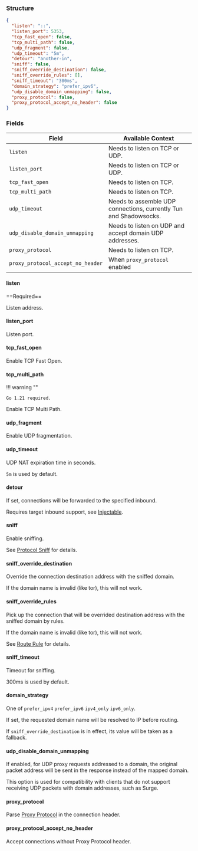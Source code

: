 ### Structure

```json
{
  "listen": "::",
  "listen_port": 5353,
  "tcp_fast_open": false,
  "tcp_multi_path": false,
  "udp_fragment": false,
  "udp_timeout": "5m",
  "detour": "another-in",
  "sniff": false,
  "sniff_override_destination": false,
  "sniff_override_rules": [],
  "sniff_timeout": "300ms",
  "domain_strategy": "prefer_ipv6",
  "udp_disable_domain_unmapping": false,
  "proxy_protocol": false,
  "proxy_protocol_accept_no_header": false
}
```

### Fields

| Field                             | Available Context                                                 |
|-----------------------------------|-------------------------------------------------------------------|
| `listen`                          | Needs to listen on TCP or UDP.                                    |
| `listen_port`                     | Needs to listen on TCP or UDP.                                    |
| `tcp_fast_open`                   | Needs to listen on TCP.                                           |
| `tcp_multi_path`                  | Needs to listen on TCP.                                           |
| `udp_timeout`                     | Needs to assemble UDP connections, currently Tun and Shadowsocks. |
| `udp_disable_domain_unmapping`    | Needs to listen on UDP and accept domain UDP addresses.           |
| `proxy_protocol`                  | Needs to listen on TCP.                                           |
| `proxy_protocol_accept_no_header` | When `proxy_protocol` enabled                                     |

#### listen

==Required==

Listen address.

#### listen_port

Listen port.

#### tcp_fast_open

Enable TCP Fast Open.

#### tcp_multi_path

!!! warning ""

    Go 1.21 required.

Enable TCP Multi Path.

#### udp_fragment

Enable UDP fragmentation.

#### udp_timeout

UDP NAT expiration time in seconds.

`5m` is used by default.

#### detour

If set, connections will be forwarded to the specified inbound.

Requires target inbound support, see [Injectable](/configuration/inbound/#fields).

#### sniff

Enable sniffing.

See [Protocol Sniff](/configuration/route/sniff/) for details.

#### sniff_override_destination

Override the connection destination address with the sniffed domain.

If the domain name is invalid (like tor), this will not work.

#### sniff_override_rules

Pick up the connection that will be overrided destination address with the sniffed domain by rules.

If the domain name is invalid (like tor), this will not work.

See [Route Rule](/configuration/route/rule/) for details.

#### sniff_timeout

Timeout for sniffing.

300ms is used by default.

#### domain_strategy

One of `prefer_ipv4` `prefer_ipv6` `ipv4_only` `ipv6_only`.

If set, the requested domain name will be resolved to IP before routing.

If `sniff_override_destination` is in effect, its value will be taken as a fallback.

#### udp_disable_domain_unmapping

If enabled, for UDP proxy requests addressed to a domain, 
the original packet address will be sent in the response instead of the mapped domain.

This option is used for compatibility with clients that 
do not support receiving UDP packets with domain addresses, such as Surge.

#### proxy_protocol

Parse [Proxy Protocol](https://www.haproxy.org/download/1.8/doc/proxy-protocol.txt) in the connection header.

#### proxy_protocol_accept_no_header

Accept connections without Proxy Protocol header.
